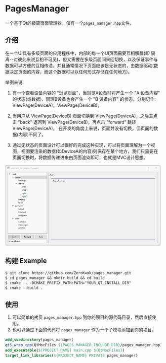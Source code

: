 # PagesManager

一个基于Qt的极简页面管理器，仅有一个`pages_manager.hpp`文件。

## 介绍

在一个UI具有多级页面的应用程序中，内部的每一个UI页面需要互相解耦(即 隔离--对彼此来说互相不可见)，但又需要在多级页面间来回切换，以及保证事件与数据可以方便的互相传递。并且通常情况下页面应该是无状态的，由数据驱动(数据决定页面的内容，而这个数据可以以任何形式存储在任何地方)。

举例来说:

1. 有一个查看设备内容的 "浏览页面"，当浏览A设备时将产生一个 "A 设备内容" 的状态(或数据)，同理B设备也会产生一个 "B 设备内容" 的状态，分别记作: ViewPage(DeviceA)，ViewPage(DeviceB)。

2. 当用户从 ViewPage(DeviceB) 页面切换到 ViewPage(DeviceA)，之后又点击 "back" 返回到 ViewPage(DeviceB)，再点击 "forward" 跳转 ViewPage(DeviceA)。 在开发的角度上来说，页面并没有切换，但页面的数据(内容)不同了。

3. 通过无状态的页面设计可以很好的完成这种实现，可以将页面理解为一个视图，视图要渲染的数据(如DeviceA的内容)则保存在某个地方，我们只需要在页面切换时，将数据传递进来由页面渲染即可，也就是MVC设计思想。

![pages_manager_demo.gif](doc/pages_manager_demo.gif)

## 构建 Example

```shell
$ git clone https://github.com/ZeroKwok/pages_manager.git
$ cd pages_manager && mkdir build && cd build
$ cmake .. -DCMAKE_PREFIX_PATH:PATH="YOUR_QT_INSTALL_DIR"
$ cmake --build .
```

## 使用

1. 可以简单的拷贝 `pages_manager.hpp` 到你的项目的源代码目录，然后直接使用。
2. 也可以通过下面的代码将 `pages_manager` 作为一个子模块添加到你的项目。

```cmake
add_subdirectory(pages_manager)
qt5_wrap_cpp(QtMocFiles ${PAGES_MANAGER_INCLUDE_DIR}/pages_manager.hpp)
add_executable(${PROJECT_NAME} main.cpp ${QtMocFiles})
target_link_libraries(${PROJECT_NAME} PRIVATE pages_manager)
```
